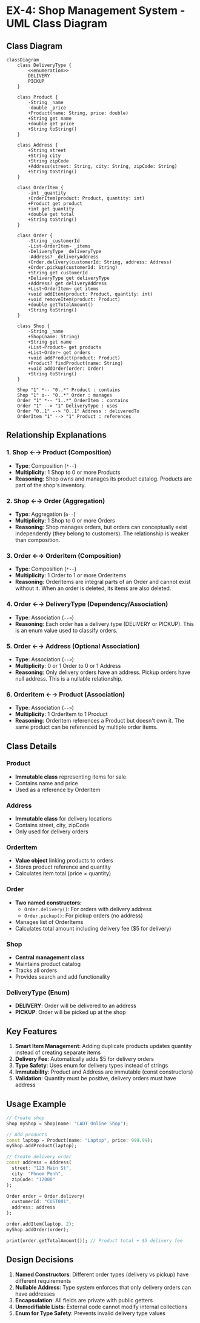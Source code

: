 # EX-4: Shop Management System - UML Class Diagram

## Class Diagram

```mermaid
classDiagram
    class DeliveryType {
        <<enumeration>>
        DELIVERY
        PICKUP
    }

    class Product {
        -String _name
        -double _price
        +Product(name: String, price: double)
        +String get name
        +double get price
        +String toString()
    }

    class Address {
        +String street
        +String city
        +String zipCode
        +Address(street: String, city: String, zipCode: String)
        +String toString()
    }

    class OrderItem {
        -int _quantity
        +OrderItem(product: Product, quantity: int)
        +Product get product
        +int get quantity
        +double get total
        +String toString()
    }

    class Order {
        -String _customerId
        -List~OrderItem~ _items
        -DeliveryType _deliveryType
        -Address? _deliveryAddress
        +Order.delivery(customerId: String, address: Address)
        +Order.pickup(customerId: String)
        +String get customerId
        +DeliveryType get deliveryType
        +Address? get deliveryAddress
        +List~OrderItem~ get items
        +void addItem(product: Product, quantity: int)
        +void removeItem(product: Product)
        +double getTotalAmount()
        +String toString()
    }

    class Shop {
        -String _name
        +Shop(name: String)
        +String get name
        +List~Product~ get products
        +List~Order~ get orders
        +void addProduct(product: Product)
        +Product? findProduct(name: String)
        +void addOrder(order: Order)
        +String toString()
    }

    Shop "1" *-- "0..*" Product : contains
    Shop "1" o-- "0..*" Order : manages
    Order "1" *-- "1..*" OrderItem : contains
    Order "1" --> "1" DeliveryType : uses
    Order "0..1" --> "0..1" Address : deliveredTo
    OrderItem "1" --> "1" Product : references
```

## Relationship Explanations

### 1. Shop ←→ Product (Composition)
- **Type**: Composition (`*--`)
- **Multiplicity**: 1 Shop to 0 or more Products
- **Reasoning**: Shop owns and manages its product catalog. Products are part of the shop's inventory.

### 2. Shop ←→ Order (Aggregation)
- **Type**: Aggregation (`o--`)
- **Multiplicity**: 1 Shop to 0 or more Orders
- **Reasoning**: Shop manages orders, but orders can conceptually exist independently (they belong to customers). The relationship is weaker than composition.

### 3. Order ←→ OrderItem (Composition)
- **Type**: Composition (`*--`)
- **Multiplicity**: 1 Order to 1 or more OrderItems
- **Reasoning**: OrderItems are integral parts of an Order and cannot exist without it. When an order is deleted, its items are also deleted.

### 4. Order ←→ DeliveryType (Dependency/Association)
- **Type**: Association (`-->`)
- **Reasoning**: Each order has a delivery type (DELIVERY or PICKUP). This is an enum value used to classify orders.

### 5. Order ←→ Address (Optional Association)
- **Type**: Association (`-->`)
- **Multiplicity**: 0 or 1 Order to 0 or 1 Address
- **Reasoning**: Only delivery orders have an address. Pickup orders have null address. This is a nullable relationship.

### 6. OrderItem ←→ Product (Association)
- **Type**: Association (`-->`)
- **Multiplicity**: 1 OrderItem to 1 Product
- **Reasoning**: OrderItem references a Product but doesn't own it. The same product can be referenced by multiple order items.

## Class Details

### Product
- **Immutable class** representing items for sale
- Contains name and price
- Used as a reference by OrderItem

### Address
- **Immutable class** for delivery locations
- Contains street, city, zipCode
- Only used for delivery orders

### OrderItem
- **Value object** linking products to orders
- Stores product reference and quantity
- Calculates item total (price × quantity)

### Order
- **Two named constructors:**
  - `Order.delivery()`: For orders with delivery address
  - `Order.pickup()`: For pickup orders (no address)
- Manages list of OrderItems
- Calculates total amount including delivery fee ($5 for delivery)

### Shop
- **Central management class**
- Maintains product catalog
- Tracks all orders
- Provides search and add functionality

### DeliveryType (Enum)
- **DELIVERY**: Order will be delivered to an address
- **PICKUP**: Order will be picked up at the shop

## Key Features

1. **Smart Item Management**: Adding duplicate products updates quantity instead of creating separate items
2. **Delivery Fee**: Automatically adds $5 for delivery orders
3. **Type Safety**: Uses enum for delivery types instead of strings
4. **Immutability**: Product and Address are immutable (const constructors)
5. **Validation**: Quantity must be positive, delivery orders must have address

## Usage Example

```dart
// Create shop
Shop myShop = Shop(name: "CADT Online Shop");

// Add products
const laptop = Product(name: "Laptop", price: 999.99);
myShop.addProduct(laptop);

// Create delivery order
const address = Address(
  street: "123 Main St",
  city: "Phnom Penh",
  zipCode: "12000"
);

Order order = Order.delivery(
  customerId: "CUST001",
  address: address
);

order.addItem(laptop, 2);
myShop.addOrder(order);

print(order.getTotalAmount()); // Product total + $5 delivery fee
```

## Design Decisions

1. **Named Constructors**: Different order types (delivery vs pickup) have different requirements
2. **Nullable Address**: Type system enforces that only delivery orders can have addresses
3. **Encapsulation**: All fields are private with public getters
4. **Unmodifiable Lists**: External code cannot modify internal collections
5. **Enum for Type Safety**: Prevents invalid delivery type values
